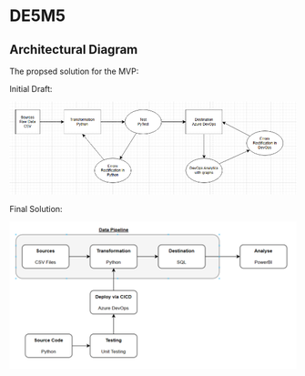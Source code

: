 # DE5M5

## Architectural Diagram

The propsed solution for the MVP:

Initial Draft:

![diagram-intial](./references/DataPipeline-InitialDraft.png)

Final Solution:

![diagram-final](./references/DataPipeline-FinalDraft.png)